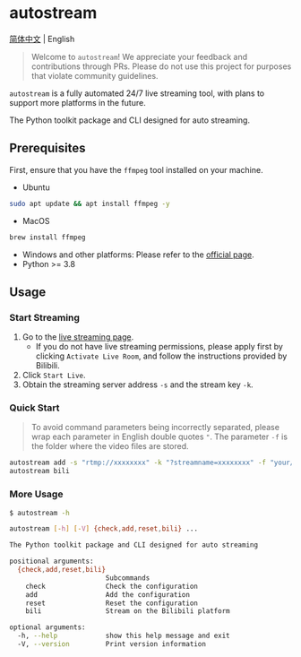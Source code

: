 # autostream

[简体中文](./README.md) | English

> Welcome to `autostream`! We appreciate your feedback and contributions through PRs. Please do not use this project for purposes that violate community guidelines.

`autostream` is a fully automated 24/7 live streaming tool, with plans to support more platforms in the future.

The Python toolkit package and CLI designed for auto streaming.

## Prerequisites

First, ensure that you have the `ffmpeg` tool installed on your machine.

- Ubuntu

```bash
sudo apt update && apt install ffmpeg -y
```

- MacOS

```bash
brew install ffmpeg
```

- Windows and other platforms: Please refer to the [official page](https://www.ffmpeg.org/download.html).
- Python >= 3.8

## Usage

### Start Streaming

1. Go to the [live streaming page](https://link.bilibili.com/p/center/index#/my-room/start-live).
   - If you do not have live streaming permissions, please apply first by clicking `Activate Live Room`, and follow the instructions provided by Bilibili.
2. Click `Start Live`.
3. Obtain the streaming server address `-s` and the stream key `-k`.

### Quick Start

> To avoid command parameters being incorrectly separated, please wrap each parameter in English double quotes `"`. The parameter `-f` is the folder where the video files are stored.

```bash
autostream add -s "rtmp://xxxxxxxx" -k "?streamname=xxxxxxxx" -f "your/folder/path"
autostream bili
```

### More Usage

```bash
$ autostream -h

autostream [-h] [-V] {check,add,reset,bili} ...

The Python toolkit package and CLI designed for auto streaming

positional arguments:
  {check,add,reset,bili}
                        Subcommands
    check               Check the configuration
    add                 Add the configuration
    reset               Reset the configuration
    bili                Stream on the Bilibili platform

optional arguments:
  -h, --help            show this help message and exit
  -V, --version         Print version information
```